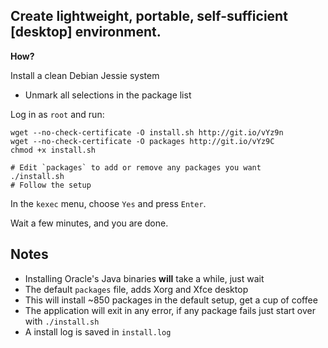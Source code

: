 ## Create lightweight, portable, self-sufficient [desktop] environment.
**How?**

Install a clean Debian Jessie system
  - Unmark all selections in the package list

Log in as `root` and run:
```shell
wget --no-check-certificate -O install.sh http://git.io/vYz9n
wget --no-check-certificate -O packages http://git.io/vYz9C
chmod +x install.sh

# Edit `packages` to add or remove any packages you want
./install.sh
# Follow the setup
```
In the `kexec` menu, choose `Yes` and press `Enter`.

Wait a few minutes, and you are done.

## Notes
  - Installing Oracle's Java binaries **will** take a while, just wait
  - The default `packages` file, adds Xorg and Xfce desktop
  - This will install ~850 packages in the default setup, get a cup of coffee
  - The application will exit in any error, if any package fails just start over with `./install.sh`
  - A install log is saved in `install.log`
